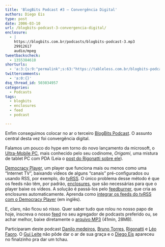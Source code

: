 ```yaml
---
title: 'BlogBits Podcast #3 – Convergência Digital'
authors: Diego Eis
type: post
date: 2006-03-10
url: /blogbits-podcast-3-convergencia-digital/
enclosure:
  - |
    https://blogbits.com.br/podcasts/blogbits-podcast-3.mp3
    29912617
    audio/mpeg
tweetbackscheck:
  - 1355384618
shorturls:
  - 'a:3:{s:9:"permalink";s:63:"https://tableless.com.br/blogbits-podcast-3-convergencia-digital";s:7:"tinyurl";s:26:"https://tinyurl.com/3oz23wr";s:4:"isgd";s:19:"https://is.gd/81JYf6";}'
twittercomments:
  - 'a:0:{}'
dsq_thread_id: 503034957
categories:
  - Podcasts
tags:
  - blogbits
  - enclosures
  - feed
  - podcast

---
```

Enfim conseguimos colocar no ar o terceiro [BlogBits Podcast][1]. O assunto central desta vez foi convergência digital.

Falamos um pouco do hype em torno do novo lançamento da microsoft, o [Ultra-Mobile PC][2], mais conhecido pelo seu codinome, _Origami_, uma mistura de tablet PC com PDA (Leia o [post do Rigonatti sobre ele][3]).

[Democracy Player][4], um player que funciona mais ou menos como uma &#8220;Internet TV&#8221;, baixando vídeos de alguns &#8220;canais&#8221; pré-configurados ou usando RSS, por exemplo, do [tvRSS][5]. O único problema desse método é que os feeds não têm, por padrão, [enclosures][6], que são necessárias para que o player baixe os vídeos. A solução é passá-los pelo [feedburner][7], que cria as enclosures automaticamente. Aprenda como [integrar os feeds do tvRSS com o Democracy Player][8] (em inglês).

E, claro, não ficou só nisso. Quer saber tudo que rolou no nosso papo de hoje, inscreva o nosso [feed][9] no seu agregador de podcasts preferido ou, se achar melhor, baixe diretamente o [arquivo MP3][10] (41min, 28MB).

Participaram deste podcast [Danilo medeiros][11], [Bruno Torres][12], [Rigonatti][13] e [Léo Faoro][14]. O [Gui Leite][15] não pôde dar o ar de sua graça e o [Diego Eis][16] apareceu no finalzinho pra dar um tchau.

 [1]: https://www.blogbits.com.br/
 [2]: https://www.microsoft.com/windowsxp/umpc/default.mspx
 [3]: https://www.mobilelife.com.br/2006/03/09/ultra-mobile-pc-um-novo-modelo-de-negocio "Ultra Mobile PC: Um novo modelo de negócio (?)"
 [4]: https://www.getdemocracy.com/
 [5]: https://tvrss.net/
 [6]: https://en.wikipedia.org/wiki/RSS_enclosure
 [7]: https://www.feedburner.com/
 [8]: https://jnewland.com/articles/2006/02/22/how-to-subscribe-to-tv-shows-using-the-democracy-player-bittorrent-rss
 [9]: https://blogbits.com.br/feed/
 [10]: https://blogbits.com.br/podcasts/blogbits-podcast-3.mp3
 [11]: https://www.digitalminds.com.br/
 [12]: https://brunotorres.net/
 [13]: https://www.mobilelife.com.br/
 [14]: https://meiobit.com/
 [15]: https://guileite.com/
 [16]: https://tableless.com.br/